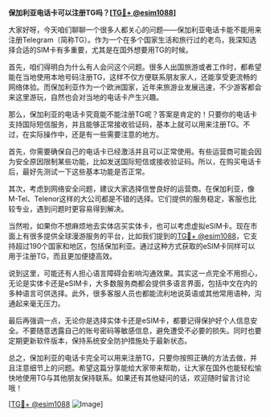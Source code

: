 **保加利亚电话卡可以注册TG吗？[[TG💪+ @esim1088](https://t.me/s/esim1088)]**

大家好呀，今天咱们聊聊一个很多人都关心的问题——保加利亚电话卡能不能用来注册Telegram（简称TG）。作为一个在多个国家生活和旅行过的老鸟，我深知选择合适的SIM卡有多重要，尤其是在国外想要用TG的时候。

首先，咱们得明白为什么有人会问这个问题。很多人出国旅游或者工作时，都希望能在当地使用本地号码注册TG，这样不仅方便联系朋友家人，还能享受更流畅的网络体验。而保加利亚作为一个欧洲国家，近年来旅游业发展迅速，不少游客都会来这里游玩，自然也会对当地的电话卡产生兴趣。

那么，保加利亚的电话卡究竟能不能注册TG呢？答案是肯定的！只要你的电话卡支持国际短信服务，并且能够正常接收验证码，基本上就可以用来注册TG。不过，在实际操作中，还是有一些需要注意的地方。

首先，你需要确保自己的电话卡已经激活并且可以正常使用。有些运营商可能会因为安全原因限制某些功能，比如发送国际短信或接收验证码。所以，在购买电话卡后，最好先测试一下这些基本功能是否正常。

其次，考虑到网络安全问题，建议大家选择信誉良好的运营商。在保加利亚，像M-Tel、Telenor这样的大公司都是不错的选择。它们提供的服务稳定，客服也比较专业，遇到问题时更容易得到解决。

当然啦，如果你不想麻烦地去实体店买实体卡，也可以考虑虚拟eSIM卡。现在市面上有很多提供全球漫游服务的平台，比如我们提到的[TG💪+ @esim1088](https://t.me/s/esim1088)，它支持超过190个国家和地区，包括保加利亚。通过这种方式获取的eSIM卡同样可以用于注册TG，而且更加便捷高效。

说到这里，可能还有人担心语言障碍会影响沟通效果。其实这一点完全不用担心，无论是实体卡还是eSIM卡，大多数服务商都会提供多语言界面，包括中文在内的多种语言可供选择。此外，很多客服人员也都能流利地说英语或其他常用语种，沟通起来毫无压力。

最后再强调一点，无论你是选择实体卡还是eSIM卡，都要记得保护好个人信息安全。不要随意透露自己的账号密码等敏感信息，避免遭受不必要的损失。同时也要定期更新软件版本，保持系统安全防护措施处于最新状态。

总之，保加利亚的电话卡完全可以用来注册TG，只要你按照正确的方法去做，并且注意细节上的问题。希望这篇分享能给大家带来帮助，让大家在国外也能轻松愉快地使用TG与其他朋友保持联系。如果还有其他疑问的话，欢迎随时留言讨论哦！

[[TG💪+ @esim1088](https://t.me/s/esim1088) ![Image](https://i.postimg.cc/4NQfJmqS/Snipaste-2025-05-13-00-14-12.png)]